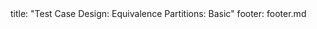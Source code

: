<frontmatter>
title: "Test Case Design: Equivalence Partitions: Basic"
footer: footer.md
</frontmatter>

<include src="unit-inPage-asFlat.md" boilerplate />